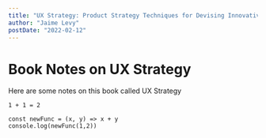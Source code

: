 ```yaml
---
title: "UX Strategy: Product Strategy Techniques for Devising Innovative Digital Solutions"
author: "Jaime Levy"
postDate: "2022-02-12"
---
```


# Book Notes on UX Strategy

Here are some notes on this book called UX Strategy

```
1 + 1 = 2
```

```
const newFunc = (x, y) => x + y
console.log(newFunc(1,2))
```

